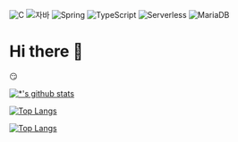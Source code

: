 ![C](https://img.shields.io/badge/-C-123456?style=flat-square&logo=C&logoColor=black)
![자바](https://img.shields.io/badge/-자바-007396?style=flat&logo=Java&logoColor=ffffff)
![Spring](https://img.shields.io/badge/-Spring-6DB33F?style=for-the-badge&logo=Spring&logoColor=white)
![TypeScript](https://img.shields.io/badge/-TypeScript-3178C6?style=flat-square&logo=TypeScript&logoColor=white)
![Serverless](https://img.shields.io/badge/-Serverless-FD5750?style=flat-square&logo=Serverless&logoColor=magenta)
![MariaDB](https://img.shields.io/badge/-MariaDB-1F305F?style=flat-square&logo=mariadb&logoColor=white)




# Hi there 👋


😏

[![*'s github stats](https://github-readme-stats.vercel.app/api?username=sunghyun-biblee)](https://github.com/sunghyun-biblee/github-readme-stats)



[![Top Langs](https://github-readme-stats.vercel.app/api/top-langs/?username=sunghyun-biblee)](https://github.com/sunghyun-biblee/github-readme-stats)

[![Top Langs](https://github-readme-stats.vercel.app/api/top-langs/?username=DangtangEee&layout=compact)](https://github.com/sunghyun-biblee/github-readme-stats)

